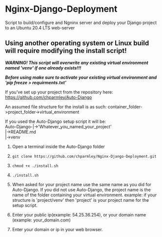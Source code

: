 # Nginx-Django-Deployment
Script to build/configure and Ngninx server and deploy your Django project to an Ubuntu 20.4 LTS web-server

Using another operating system or Linux build will require modifying the install script!
----------------------------------------------------------------------------------------

   ***WARNING! This script will overwrite any existing virtual environment named 'venv' if one already exists!!!***

   ***Before using make sure to activate your existing virtual environment and 'pip freeze > requirments.txt'***

If you've set up your project from the repository here:
https://github.com/chparmley/Auto-Django

   An assumed file structure for the install is as such:
            container_folder->project_folder->virtual_environment

If you used the Auto-Django setup script it will be:  
Auto-Django-|->'Whatever_you_named_your_project'  
              |->README.md  
              |->venv  

 1. Open a terminal inside the Auto-Django folder 
 2. `git clone https://github.com/chparmley/Nginx-Django-Deployment.git`
 3. `chmod +x ./install.sh`
 4. `./install.sh`
 5. When asked for your project name use the same name as you did for Auto-Django.
    If you did not use Auto-Django, the project name is the name of the folder containing your
    virtual environment. 
       example: if your structure is 'project/venv' then 'project' is your project name for the setup script.

 6. Enter your public ip(example: 54.25.36.254), or your domain name (example: your_domain.com)

 7. Enter your domain or ip in your web browser.

